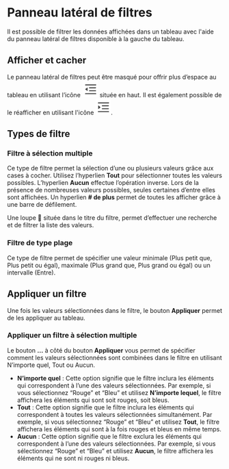 # Panneau latéral de filtres

Il est possible de filtrer les données affichées dans un tableau avec l'aide du panneau latéral de filtres disponible à la gauche du tableau.

## Afficher et cacher

Le panneau latéral de filtres peut être masqué pour offrir plus d’espace au tableau en utilisant l’icône ![MenuFoldIcon](https://raw.githubusercontent.com/Ferlab-Ste-Justine/clin-docs/main/docs/docs-fr/qlin_genetic/filter_panel/MenuFoldIcon.png) située en haut. Il est également possible de le réafficher en utilisant l'icône ![MenuUnfoldIcon](https://raw.githubusercontent.com/Ferlab-Ste-Justine/clin-docs/main/docs/docs-fr/qlin_genetic/filter_panel/MenuUnfoldIcon.png).

## Types de filtre

### Filtre à sélection multiple

Ce type de filtre permet la sélection d’une ou plusieurs valeurs grâce aux cases à cocher. Utilisez l’hyperlien **Tout** pour sélectionner toutes les valeurs possibles. L’hyperlien **Aucun** effectue l’opération inverse. Lors de la présence de nombreuses valeurs possibles, seules certaines d’entre elles sont affichées. Un hyperlien **# de plus** permet de toutes les afficher grâce à une barre de défilement.

Une loupe 🔎 située dans le titre du filtre, permet d’effectuer une recherche et de filtrer la liste des valeurs.

### Filtre de type plage

Ce type de filtre permet de spécifier une valeur minimale (Plus petit que, Plus petit ou égal), maximale (Plus grand que, Plus grand ou égal) ou un intervalle (Entre).

## Appliquer un filtre

Une fois les valeurs sélectionnées dans le filtre, le bouton **Appliquer** permet de les appliquer au tableau.

### Appliquer un filtre à sélection multiple

Le bouton **…** à côté du bouton **Appliquer** vous permet de spécifier comment les valeurs sélectionnées sont combinées dans le filtre en utilisant N’importe quel, Tout ou Aucun.

- **N’importe quel** : Cette option signifie que le filtre inclura les éléments qui correspondent à l’une des valeurs sélectionnées. Par exemple, si vous sélectionnez “Rouge” et “Bleu” et utilisez **N’importe lequel**, le filtre affichera les éléments qui sont soit rouges, soit bleus.
- **Tout** : Cette option signifie que le filtre inclura les éléments qui correspondent à toutes les valeurs sélectionnées simultanément. Par exemple, si vous sélectionnez “Rouge” et “Bleu” et utilisez **Tout**, le filtre affichera les éléments qui sont à la fois rouges et bleus en même temps.
- **Aucun** : Cette option signifie que le filtre exclura les éléments qui correspondent à l’une des valeurs sélectionnées. Par exemple, si vous sélectionnez “Rouge” et “Bleu” et utilisez **Aucun**, le filtre affichera les éléments qui ne sont ni rouges ni bleus.
